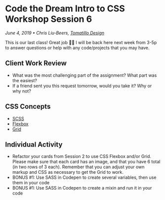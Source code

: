 # Code the Dream Intro to CSS Workshop Session 6
_June 4, 2019 • Chris Liu-Beers, [Tomatillo Design](http://www.tomatillodesign.com/)_

This is our last class! Great job :clap::tada:
I will be back here next week from 3-5p to answer questions or help with any code/projects that you may have.

## Client Work Review
- What was the most challenging part of the assignment? What part was the easiest?
- If a friend sent you this request tomorrow, would you take it? Why or why not?

## CSS Concepts
- [SCSS](https://sass-lang.com/guide)
- [Flexbox](https://css-tricks.com/snippets/css/a-guide-to-flexbox/)
- [Grid](https://css-tricks.com/snippets/css/complete-guide-grid/)

## Individual Activity
- Refactor your cards from Session 2 to use CSS Flexbox and/or Grid. Please make sure that each card has an image, and that you have 6 total (in two rows of 3 each). Remember that you can adjust your own markup and CSS as necessary to get the Grid to work.
- BONUS #1: Use SASS in Codepen to create several variables, then use them in your code
- BONUS #1: Use SASS in Codepen to create a mixin and run it in your code
